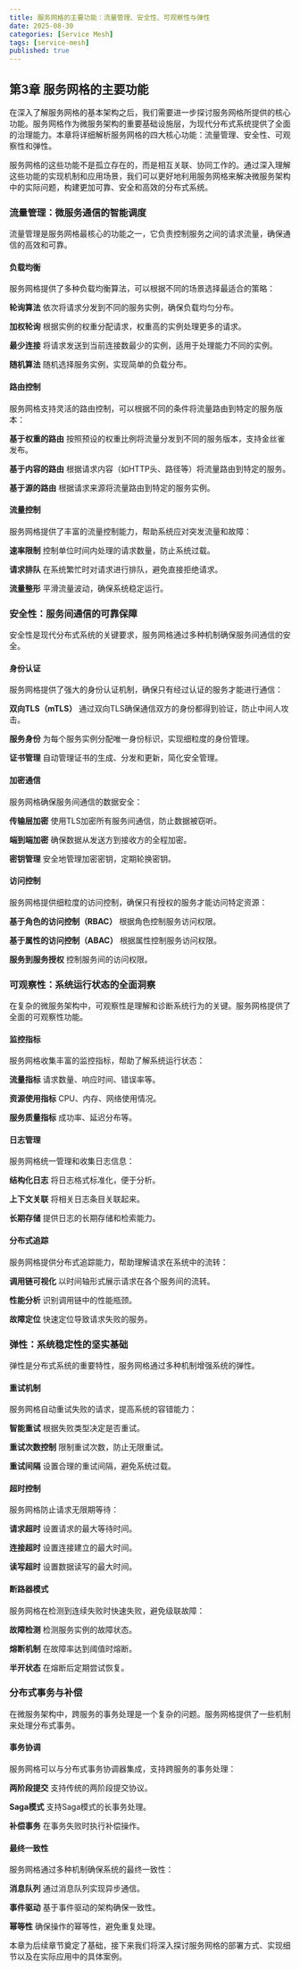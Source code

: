 ```yaml
---
title: 服务网格的主要功能：流量管理、安全性、可观察性与弹性
date: 2025-08-30
categories: [Service Mesh]
tags: [service-mesh]
published: true
---
```


## 第3章 服务网格的主要功能

在深入了解服务网格的基本架构之后，我们需要进一步探讨服务网格所提供的核心功能。服务网格作为微服务架构的重要基础设施层，为现代分布式系统提供了全面的治理能力。本章将详细解析服务网格的四大核心功能：流量管理、安全性、可观察性和弹性。

服务网格的这些功能不是孤立存在的，而是相互关联、协同工作的。通过深入理解这些功能的实现机制和应用场景，我们可以更好地利用服务网格来解决微服务架构中的实际问题，构建更加可靠、安全和高效的分布式系统。

### 流量管理：微服务通信的智能调度

流量管理是服务网格最核心的功能之一，它负责控制服务之间的请求流量，确保通信的高效和可靠。

#### 负载均衡

服务网格提供了多种负载均衡算法，可以根据不同的场景选择最适合的策略：

**轮询算法**
依次将请求分发到不同的服务实例，确保负载均匀分布。

**加权轮询**
根据实例的权重分配请求，权重高的实例处理更多的请求。

**最少连接**
将请求发送到当前连接数最少的实例，适用于处理能力不同的实例。

**随机算法**
随机选择服务实例，实现简单的负载分布。

#### 路由控制

服务网格支持灵活的路由控制，可以根据不同的条件将流量路由到特定的服务版本：

**基于权重的路由**
按照预设的权重比例将流量分发到不同的服务版本，支持金丝雀发布。

**基于内容的路由**
根据请求内容（如HTTP头、路径等）将流量路由到特定的服务。

**基于源的路由**
根据请求来源将流量路由到特定的服务实例。

#### 流量控制

服务网格提供了丰富的流量控制能力，帮助系统应对突发流量和故障：

**速率限制**
控制单位时间内处理的请求数量，防止系统过载。

**请求排队**
在系统繁忙时对请求进行排队，避免直接拒绝请求。

**流量整形**
平滑流量波动，确保系统稳定运行。

### 安全性：服务间通信的可靠保障

安全性是现代分布式系统的关键要求，服务网格通过多种机制确保服务间通信的安全。

#### 身份认证

服务网格提供了强大的身份认证机制，确保只有经过认证的服务才能进行通信：

**双向TLS（mTLS）**
通过双向TLS确保通信双方的身份都得到验证，防止中间人攻击。

**服务身份**
为每个服务实例分配唯一身份标识，实现细粒度的身份管理。

**证书管理**
自动管理证书的生成、分发和更新，简化安全管理。

#### 加密通信

服务网格确保服务间通信的数据安全：

**传输层加密**
使用TLS加密所有服务间通信，防止数据被窃听。

**端到端加密**
确保数据从发送方到接收方的全程加密。

**密钥管理**
安全地管理加密密钥，定期轮换密钥。

#### 访问控制

服务网格提供细粒度的访问控制，确保只有授权的服务才能访问特定资源：

**基于角色的访问控制（RBAC）**
根据角色控制服务访问权限。

**基于属性的访问控制（ABAC）**
根据属性控制服务访问权限。

**服务到服务授权**
控制服务间的访问权限。

### 可观察性：系统运行状态的全面洞察

在复杂的微服务架构中，可观察性是理解和诊断系统行为的关键。服务网格提供了全面的可观察性功能。

#### 监控指标

服务网格收集丰富的监控指标，帮助了解系统运行状态：

**流量指标**
请求数量、响应时间、错误率等。

**资源使用指标**
CPU、内存、网络使用情况。

**服务质量指标**
成功率、延迟分布等。

#### 日志管理

服务网格统一管理和收集日志信息：

**结构化日志**
将日志格式标准化，便于分析。

**上下文关联**
将相关日志条目关联起来。

**长期存储**
提供日志的长期存储和检索能力。

#### 分布式追踪

服务网格提供分布式追踪能力，帮助理解请求在系统中的流转：

**调用链可视化**
以时间轴形式展示请求在各个服务间的流转。

**性能分析**
识别调用链中的性能瓶颈。

**故障定位**
快速定位导致请求失败的服务。

### 弹性：系统稳定性的坚实基础

弹性是分布式系统的重要特性，服务网格通过多种机制增强系统的弹性。

#### 重试机制

服务网格自动重试失败的请求，提高系统的容错能力：

**智能重试**
根据失败类型决定是否重试。

**重试次数控制**
限制重试次数，防止无限重试。

**重试间隔**
设置合理的重试间隔，避免系统过载。

#### 超时控制

服务网格防止请求无限期等待：

**请求超时**
设置请求的最大等待时间。

**连接超时**
设置连接建立的最大时间。

**读写超时**
设置数据读写的最大时间。

#### 断路器模式

服务网格在检测到连续失败时快速失败，避免级联故障：

**故障检测**
检测服务实例的故障状态。

**熔断机制**
在故障率达到阈值时熔断。

**半开状态**
在熔断后定期尝试恢复。

### 分布式事务与补偿

在微服务架构中，跨服务的事务处理是一个复杂的问题。服务网格提供了一些机制来处理分布式事务。

#### 事务协调

服务网格可以与分布式事务协调器集成，支持跨服务的事务处理：

**两阶段提交**
支持传统的两阶段提交协议。

**Saga模式**
支持Saga模式的长事务处理。

**补偿事务**
在事务失败时执行补偿操作。

#### 最终一致性

服务网格通过多种机制确保系统的最终一致性：

**消息队列**
通过消息队列实现异步通信。

**事件驱动**
基于事件驱动的架构确保一致性。

**幂等性**
确保操作的幂等性，避免重复处理。

本章为后续章节奠定了基础，接下来我们将深入探讨服务网格的部署方式、实现细节以及在实际应用中的具体案例。